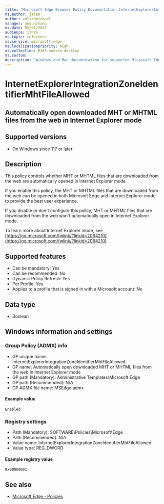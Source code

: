 ```yaml
---
title: "Microsoft Edge Browser Policy Documentation InternetExplorerIntegrationZoneIdentifierMhtFileAllowed"
ms.author: jalam
author: vmliramichael
manager: nuyunzhang
ms.date: 05/01/2025
audience: ITPro
ms.topic: reference
ms.service: microsoft-edge
ms.localizationpriority: high
ms.collection: M365-modern-desktop
ms.custom:
description: "Windows and Mac documentation for supported Microsoft Edge Browser policy: Automatically open downloaded MHT or MHTML files from the web in Internet Explorer mode"
---
```


<!--THIS FILE IS AUTOMATICALLY GENERATED. MANUAL CHANGES WILL BE OVERWRITTEN.-->
<!--Please contact the Microsoft Edge Manageability team with any questions.-->

# InternetExplorerIntegrationZoneIdentifierMhtFileAllowed

## Automatically open downloaded MHT or MHTML files from the web in Internet Explorer mode


## Supported versions

- On Windows since 117 or later

## Description

This policy controls whether MHT or MHTML files that are downloaded from the web are automatically opened in Internet Explorer mode.

If you enable this policy, the MHT or MHTML files that are downloaded from the web can be opened in both Microsoft Edge and Internet Explorer mode to provide the best user experience.

If you disable or don't configure this policy, MHT or MHTML files that are downloaded from the web won't automatically open in Internet Explorer mode.

To learn more about Internet Explorer mode, see [https://go.microsoft.com/fwlink/?linkid=2094210](https://go.microsoft.com/fwlink/?linkid=2094210)

## Supported features

- Can be mandatory: Yes
- Can be recommended: No
- Dynamic Policy Refresh: Yes
- Per Profile: Yes
- Applies to a profile that is signed in with a Microsoft account: No

## Data type

- Boolean

## Windows information and settings

### Group Policy (ADMX) info

- GP unique name: InternetExplorerIntegrationZoneIdentifierMhtFileAllowed
- GP name: Automatically open downloaded MHT or MHTML files from the web in Internet Explorer mode
- GP path (Mandatory): Administrative Templates/Microsoft Edge
- GP path (Recommended): N/A
- GP ADMX file name: MSEdge.admx

#### Example value

```
Enabled
```

### Registry settings

- Path (Mandatory): SOFTWARE\Policies\Microsoft\Edge
- Path (Recommended): N/A
- Value name: InternetExplorerIntegrationZoneIdentifierMhtFileAllowed
- Value type: REG_DWORD

#### Example registry value

```
0x00000001
```


## See also
- [Microsoft Edge - Policies](../microsoft-edge-policies.md)
